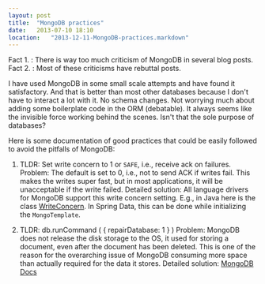 ```yaml
---
layout: post
title:  "MongoDB practices"
date:   2013-07-10 18:10
location:   "2013-12-11-MongoDB-practices.markdown" 
---
```

Fact 1. : There is way too much criticism of MongoDB in several blog posts.
Fact 2. : Most of these criticisms have rebuttal posts.

I have used MongoDB in some small scale attempts and have found it satisfactory. And that is better than most other databases because I don't have to interact a lot with it. No schema changes. Not worrying much about adding some boilerplate code in the ORM (debatable). It always seems like the invisible force working behind the scenes. Isn't that the sole purpose of databases?

Here is some documentation of good practices that could be easily followed to avoid the pitfalls of MongoDB:

1. TLDR: Set write concern to 1 or `SAFE`, i.e., receive ack on failures.
Problem: The default is set to 0, i.e., not to send ACK if writes fail. This makes the writes super fast, but in most applications, it will be unacceptable if the write failed.
Detailed solution: All language drivers for MongoDB support this write concern setting. E.g., in Java here is the class [WriteConcern](http://api.mongodb.org/java/2.10.1/com/mongodb/WriteConcern.html). In Spring Data, this can be done while initializing the `MongoTemplate`.


2. TLDR: db.runCommand ( { repairDatabase: 1 } )
Problem: MongoDB does not release the disk storage to the OS, it used for storing a document, even after the document has been deleted. This is one of the reason for the overarching issue of MongoDB consuming more space than actually required for the data it stores.
Detailed solution: [MongoDB Docs](http://docs.mongodb.org/manual/reference/command/repairDatabase/#dbcmd.repairDatabase)

